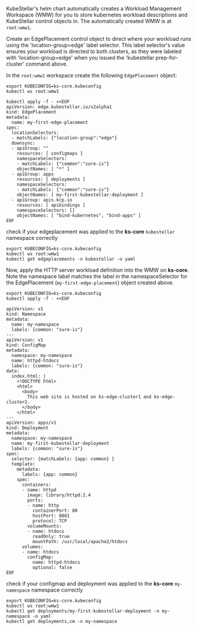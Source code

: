 <!--kubestellar-apply-apache-start-->
KubeStellar's helm chart automatically creates a Workload Management
Workspace (WMW) for you to store kubernetes workload descriptions and KubeStellar
control objects in. The automatically created WMW is at `root:wmw1`.

Create an EdgePlacement control object to direct where your workload runs using the 'location-group=edge' label selector. This label selector's value ensures your workload is directed to both clusters, as they were labeled with 'location-group=edge' when you issued the 'kubestellar prep-for-cluster' command above.

In the `root:wmw1` workspace create the following `EdgePlacement` object: 
```shell linenums="1" hl_lines="10 11 16 21"
export KUBECONFIG=ks-core.kubeconfig
kubectl ws root:wmw1

kubectl apply -f - <<EOF
apiVersion: edge.kubestellar.io/v2alpha1
kind: EdgePlacement
metadata:
  name: my-first-edge-placement
spec:
  locationSelectors:
  - matchLabels: {"location-group":"edge"}
  downsync:
  - apiGroup: ""
    resources: [ configmaps ]
    namespaceSelectors:
    - matchLabels: {"common":"sure-is"}
    objectNames: [ "*" ]
  - apiGroup: apps
    resources: [ deployments ]
    namespaceSelectors:
    - matchLabels: {"common":"sure-is"}
    objectNames: [ my-first-kubestellar-deployment ]
  - apiGroup: apis.kcp.io
    resources: [ apibindings ]
    namespaceSelectors: []
    objectNames: [ "bind-kubernetes", "bind-apps" ]
EOF
```

check if your edgeplacement was applied to the **ks-core** `kubestellar` namespace correctly
```shell
export KUBECONFIG=ks-core.kubeconfig
kubectl ws root:wmw1
kubectl get edgeplacements -n kubestellar -o yaml
```

Now, apply the HTTP server workload definition into the WMW on **ks-core**. Note the namespace label matches the label in the namespaceSelector for the EdgePlacement (`my-first-edge-placement`) object created above. 
```shell linenums="1" hl_lines="7 14 29"
export KUBECONFIG=ks-core.kubeconfig
kubectl apply -f - <<EOF

apiVersion: v1
kind: Namespace
metadata:
  name: my-namespace
  labels: {common: "sure-is"}
---
apiVersion: v1
kind: ConfigMap
metadata:
  namespace: my-namespace
  name: httpd-htdocs
  labels: {common: "sure-is"}
data:
  index.html: |
    <!DOCTYPE html>
    <html>
      <body>
        This web site is hosted on ks-edge-cluster1 and ks-edge-cluster2.
      </body>
    </html>
---
apiVersion: apps/v1
kind: Deployment
metadata:
  namespace: my-namespace
  name: my-first-kubestellar-deployment
  labels: {common: "sure-is"}
spec:
  selector: {matchLabels: {app: common} }
  template:
    metadata:
      labels: {app: common}
    spec:
      containers:
      - name: httpd
        image: library/httpd:2.4
        ports:
        - name: http
          containerPort: 80
          hostPort: 8081
          protocol: TCP
        volumeMounts:
        - name: htdocs
          readOnly: true
          mountPath: /usr/local/apache2/htdocs
      volumes:
      - name: htdocs
        configMap:
          name: httpd-htdocs
          optional: false
EOF
```

check if your configmap and deployment was applied to the **ks-core** `my-namespace` namespace correctly
```shell
export KUBECONFIG=ks-core.kubeconfig
kubectl ws root:wmw1
kubectl get deployments/my-first-kubestellar-deployment -n my-namespace -o yaml
kubectl get deployments,cm -n my-namespace
```

<!--kubestellar-apply-apache-end-->